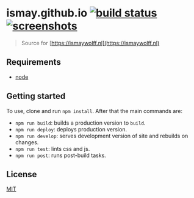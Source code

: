 # ismay.github.io [![build status][build-badge]][build-url] [![screenshots][screenshots-badge]][screenshots-url]

> Source for [https://ismaywolff.nl](https://ismaywolff.nl)

## Requirements

* [node](https://nodejs.org/en/)

## Getting started

 To use, clone and run `npm install`. After that the main commands are:

* `npm run build`: builds a production version to `build`.
* `npm run deploy`: deploys production version.
* `npm run develop`: serves development version of site and rebuilds on changes.
* `npm run test`: lints css and js.
* `npm run post`: runs post-build tasks.

## License

[MIT](http://ismay.mit-license.org/)

[build-badge]: https://travis-ci.org/ismay/ismay.github.io.svg
[build-url]: https://travis-ci.org/ismay/ismay.github.io
[screenshots-badge]: https://img.shields.io/badge/build-screenshots-blue.svg
[screenshots-url]: https://github.com/ismay/ismay.github.io/tree/master/screenshots
